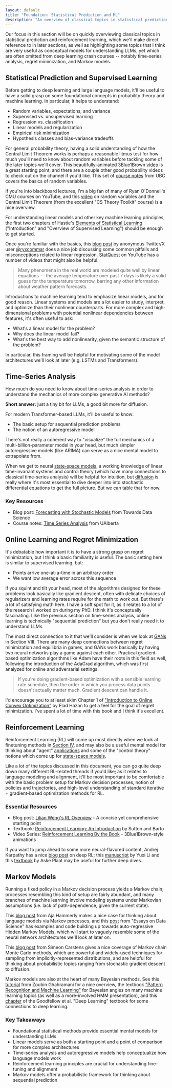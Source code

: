 ```yaml
---
layout: default
title: "Foundation: Statistical Prediction and ML"
description: "An overview of classical topics in statistical prediction and reinforcement learning to build a foundation for understanding language models."
---
```


<link rel="stylesheet" href="{{ '/assets/css/section-academic.css' | relative_url }}">

<div class="key-concept">
  Our focus in this section will be on quickly overviewing classical topics in statistical prediction and reinforcement learning, which we'll make direct reference to in later sections, as well as highlighting some topics that I think are very useful as conceptual models for understanding LLMs, yet which are often omitted from deep learning crash courses -- notably time-series analysis, regret minimization, and Markov models.
</div>

<h2 id="statistical-prediction">Statistical Prediction and Supervised Learning</h2>

Before getting to deep learning and large language models, it'll be useful to have a solid grasp on some foundational concepts in probability theory and machine learning. In particular, it helps to understand:

- Random variables, expectations, and variance
- Supervised vs. unsupervised learning
- Regression vs. classification
- Linear models and regularization
- Empirical risk minimization
- Hypothesis classes and bias-variance tradeoffs

For general probability theory, having a solid understanding of how the Central Limit Theorem works is perhaps a reasonable litmus test for how much you'll need to know about random variables before tackling some of the later topics we'll cover. This beautifully-animated 3Blue1Brown [video](https://www.youtube.com/watch?v=zeJD6dqJ5lo) is a great starting point, and there are a couple other good probability videos to check out on the channel if you'd like. This set of [course notes](https://blogs.ubc.ca/math105/discrete-random-variables/) from UBC covers the basics of random variables.

If you're into blackboard lectures, I'm a big fan of many of Ryan O'Donnell's CMU courses on YouTube, and this [video](https://www.youtube.com/watch?v=r9S2fMQiP2E&list=PLm3J0oaFux3ZYpFLwwrlv_EHH9wtH6pnX&index=13) on random variables and the Central Limit Theorem (from the excellent "CS Theory Toolkit" course) is a nice overview.

For understanding linear models and other key machine learning principles, the first two chapters of Hastie's [Elements of Statistical Learning](https://hastie.su.domains/ElemStatLearn/printings/ESLII_print12_toc.pdf) ("Introduction" and "Overview of Supervised Learning") should be enough to get started.

Once you're familiar with the basics, this [blog post](https://ryxcommar.com/2019/09/06/some-things-you-maybe-didnt-know-about-linear-regression/) by anonymous Twitter/X user [@ryxcommar](https://twitter.com/ryxcommar) does a nice job discussing some common pitfalls and misconceptions related to linear regression. [StatQuest](https://www.youtube.com/@statquest/playlists) on YouTube has a number of videos that might also be helpful.

<blockquote>
  Many phenomena in the real world are modeled quite well by linear equations — the average temperature over past 7 days is likely a solid guess for the temperature tomorrow, barring any other information about weather pattern forecasts.
</blockquote>

Introductions to machine learning tend to emphasize linear models, and for good reason. Linear systems and models are a lot easier to study, interpret, and optimize than their nonlinear counterparts. For more complex and high-dimensional problems with potential nonlinear dependencies between features, it's often useful to ask:

- What's a linear model for the problem?
- Why does the linear model fail?
- What's the best way to add nonlinearity, given the semantic structure of the problem?

In particular, this framing will be helpful for motivating some of the model architectures we'll look at later (e.g. LSTMs and Transformers).

<h2 id="time-series">Time-Series Analysis</h2>

How much do you need to know about time-series analysis in order to understand the mechanics of more complex generative AI methods?

**Short answer:** just a tiny bit for LLMs, a good bit more for diffusion.

For modern Transformer-based LLMs, it'll be useful to know:

- The basic setup for sequential prediction problems
- The notion of an autoregressive model

There's not really a coherent way to "visualize" the full mechanics of a multi-billion-parameter model in your head, but much simpler autoregressive models (like ARIMA) can serve as a nice mental model to extrapolate from.

When we get to neural [state-space models](#structured-state-space-models), a working knowledge of linear time-invariant systems and control theory (which have many connections to classical time-series analysis) will be helpful for intuition, but [diffusion](#diffusion-models) is really where it's most essential to dive deeper into into stochastic differential equations to get the full picture. But we can table that for now.

<div class="resource-links">
  <h3>Key Resources</h3>
  <ul>
    <li>Blog post: <a href="https://towardsdatascience.com/forecasting-with-stochastic-models-abf2e85c9679">Forecasting with Stochastic Models</a> from Towards Data Science</li>
    <li>Course notes: <a href="https://sites.ualberta.ca/~kashlak/data/stat479.pdf">Time Series Analysis</a> from UAlberta</li>
  </ul>
</div>

<h2 id="online-learning">Online Learning and Regret Minimization</h2>

It's debatable how important it is to have a strong grasp on regret minimization, but I think a basic familiarity is useful. The basic setting here is similar to supervised learning, but:

- Points arrive one-at-a-time in an arbitrary order
- We want low average error across this sequence

If you squint and tilt your head, most of the algorithms designed for these problems look basically like gradient descent, often with delicate choices of regularizers and learning rates require for the math to work out. But there's a lot of satisfying math here. I have a soft spot for it, as it relates to a lot of the research I worked on during my PhD. I think it's conceptually fascinating. Like the previous section on time-series analysis, online learning is technically "sequential prediction" but you don't really need it to understand LLMs.

The most direct connection to it that we'll consider is when we look at [GANs](#generative-adversarial-nets) in Section VIII. There are many deep connections between regret minimization and equilibria in games, and GANs work basically by having two neural networks play a game against each other. Practical gradient-based optimization algorithms like Adam have their roots in this field as well, following the introduction of the AdaGrad algorithm, which was first analyzed for online and adversarial settings.

<blockquote>
  If you're doing gradient-based optimization with a sensible learning rate schedule, then the order in which you process data points doesn't actually matter much. Gradient descent can handle it.
</blockquote>

I'd encourage you to at least skim Chapter 1 of ["Introduction to Online Convex Optimization"](https://arxiv.org/pdf/1909.05207.pdf) by Elad Hazan to get a feel for the goal of regret minimization. I've spent a lot of time with this book and I think it's excellent.

<h2 id="reinforcement-learning">Reinforcement Learning</h2>

Reinforcement Learning (RL) will come up most directly when we look at finetuning methods in [Section IV](#finetuning-methods-for-llms), and may also be a useful mental model for thinking about "agent" [applications](#tool-use-and-agents) and some of the "control theory" notions which come up for [state-space models](#structured-state-space-models).

Like a lot of the topics discussed in this document, you can go quite deep down many different RL-related threads if you'd like; as it relates to language modeling and alignment, it'll be most important to be comfortable with the basic problem setup for Markov decision processes, notion of policies and trajectories, and high-level understanding of standard iterative + gradient-based optimization methods for RL.

<div class="resource-links">
  <h3>Essential Resources</h3>
  <ul>
    <li>Blog post: <a href="https://lilianweng.github.io/posts/2018-02-19-rl-overview/">Lilian Weng's RL Overview</a> - A concise yet comprehensive starting point</li>
    <li>Textbook: <a href="https://web.stanford.edu/class/psych209/Readings/SuttonBartoIPRLBook2ndEd.pdf">Reinforcement Learning: An Introduction</a> by Sutton and Barto</li>
    <li>Video Series: <a href="https://www.youtube.com/playlist?list=PLzvYlJMoZ02Dxtwe-MmH4nOB5jYlMGBjr">Reinforcement Learning By the Book</a> - 3Blue1Brown-style animations</li>
  </ul>
</div>

If you want to jump ahead to some more neural-flavored content, Andrej Karpathy has a nice [blog post](https://karpathy.github.io/2016/05/31/rl/) on deep RL; this [manuscript](https://arxiv.org/pdf/1810.06339) by Yuxi Li and this [textbook](https://arxiv.org/pdf/2201.02135) by Aske Plaat may be useful for further deep dives.

<h2 id="markov-models">Markov Models</h2>

Running a fixed policy in a Markov decision process yields a Markov chain; processes resembling this kind of setup are fairly abundant, and many branches of machine learning involve modeling systems under Markovian assumptions (i.e. lack of path-dependence, given the current state).

This [blog post](https://thagomizer.com/blog/2017/11/07/markov-models.html) from Aja Hammerly makes a nice case for thinking about language models via Markov processes, and this [post](https://ericmjl.github.io/essays-on-data-science/machine-learning/markov-models/) from "Essays on Data Science" has examples and code building up towards auto-regressive Hidden Markov Models, which will start to vaguely resemble some of the neural network architectures we'll look at later on.

This [blog post](https://www.tweag.io/blog/2019-10-25-mcmc-intro1/) from Simeon Carstens gives a nice coverage of Markov chain Monte Carlo methods, which are powerful and widely-used techniques for sampling from implicitly-represented distributions, and are helpful for thinking about probabilistic topics ranging from stochastic gradient descent to diffusion.

Markov models are also at the heart of many Bayesian methods. See this [tutorial](https://mlg.eng.cam.ac.uk/zoubin/papers/ijprai.pdf) from Zoubin Ghahramani for a nice overview, the textbook ["Pattern Recognition and Machine Learning"](https://www.microsoft.com/en-us/research/uploads/prod/2006/01/Bishop-Pattern-Recognition-and-Machine-Learning-2006.pdf) for Bayesian angles on many machine learning topics (as well as a more-involved HMM presentation), and this [chapter](https://www.deeplearningbook.org/contents/graphical_models.html) of the Goodfellow et al. "Deep Learning" textbook for some connections to deep learning.

<div class="summary-section">
  <h3>Key Takeaways</h3>
  <ul>
    <li>Foundational statistical methods provide essential mental models for understanding LLMs</li>
    <li>Linear models serve as both a starting point and a point of comparison for more complex architectures</li>
    <li>Time-series analysis and autoregressive models help conceptualize how language models work</li>
    <li>Reinforcement learning principles are crucial for understanding fine-tuning and alignment</li>
    <li>Markov models offer a probabilistic framework for thinking about sequential prediction</li>
  </ul>
</div>

<script>
    window.prevSection = "/content/handbooks/generative-ai/";
    window.nextSection = "/content/handbooks/generative-ai/section2/";
</script>

<script src="{{ '/assets/js/section-academic.js' | relative_url }}"></script>
